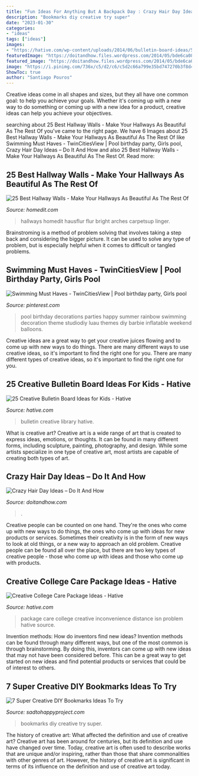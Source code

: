 ```yaml
---
title: "Fun Ideas For Anything But A Backpack Day : Crazy Hair Day Ideas – Do It And How"
description: "Bookmarks diy creative try super"
date: "2023-01-30"
categories:
- "ideas"
tags: ["ideas"]
images:
- "https://hative.com/wp-content/uploads/2014/06/bulletin-board-ideas/5-library-bulletin-board.jpg"
featuredImage: "https://doitandhow.files.wordpress.com/2014/05/bde6ca08024ba85b895961dbbba24961.jpg?w=640"
featured_image: "https://doitandhow.files.wordpress.com/2014/05/bde6ca08024ba85b895961dbbba24961.jpg?w=640"
image: "https://i.pinimg.com/736x/c5/d2/c6/c5d2c66a799e35bd747270b3f8d4baae.jpg"
ShowToc: true
author: "Santiago Pouros"
---
```



Creative ideas come in all shapes and sizes, but they all have one common goal: to help you achieve your goals. Whether it's coming up with a new way to do something or coming up with a new idea for a product, creative ideas can help you achieve your objectives.

	

		
searching about 25 Best Hallway Walls - Make Your Hallways As Beautiful As The Rest Of you've came to the right page. We have 6 Images about 25 Best Hallway Walls - Make Your Hallways As Beautiful As The Rest Of like Swimming Must Haves - TwinCitiesView | Pool birthday party, Girls pool, Crazy Hair Day Ideas – Do It And How and also 25 Best Hallway Walls - Make Your Hallways As Beautiful As The Rest Of. Read more:
		
    
## 25 Best Hallway Walls - Make Your Hallways As Beautiful As The Rest Of

<img loading=lazy src="http://cdn.homedit.com/wp-content/uploads/2013/12/narrow-hallway-colorful-rug.jpg" onerror="this.onerror=null;this.src='https://tse2.mm.bing.net/th?id=OIP.m0eVHidXOAZcOhINsUOQhwHaJ4&amp;pid=15.1';" alt="25 Best Hallway Walls - Make Your Hallways As Beautiful As The Rest Of">

_Source: homedit.com_

>hallways homedit hausflur flur bright arches carpetsup linger. 

	

Brainstroming is a method of problem solving that involves taking a step back and considering the bigger picture. It can be used to solve any type of problem, but is especially helpful when it comes to difficult or tangled problems.

    
## Swimming Must Haves - TwinCitiesView | Pool Birthday Party, Girls Pool

<img loading=lazy src="https://i.pinimg.com/736x/c5/d2/c6/c5d2c66a799e35bd747270b3f8d4baae.jpg" onerror="this.onerror=null;this.src='https://tse4.mm.bing.net/th?id=OIP.koO2LKwkdDokg8f6FNSNcwHaLH&amp;pid=15.1';" alt="Swimming Must Haves - TwinCitiesView | Pool birthday party, Girls pool">

_Source: pinterest.com_

>pool birthday decorations parties happy summer rainbow swimming decoration theme studiodiy luau themes diy barbie inflatable weekend balloons. 

	

Creative ideas are a great way to get your creative juices flowing and to come up with new ways to do things. There are many different ways to use creative ideas, so it's important to find the right one for you. There are many different types of creative ideas, so it's important to find the right one for you.

    
## 25 Creative Bulletin Board Ideas For Kids - Hative

<img loading=lazy src="https://hative.com/wp-content/uploads/2014/06/bulletin-board-ideas/5-library-bulletin-board.jpg" onerror="this.onerror=null;this.src='https://tse4.mm.bing.net/th?id=OIP.g4sZahxOtYEPWeGXYuaL0gHaFj&amp;pid=15.1';" alt="25 Creative Bulletin Board Ideas for Kids - Hative">

_Source: hative.com_

>bulletin creative library hative. 

	

What is creative art?
Creative art is a wide range of art that is created to express ideas, emotions, or thoughts. It can be found in many different forms, including sculpture, painting, photography, and design. While some artists specialize in one type of creative art, most artists are capable of creating both types of art.

    
## Crazy Hair Day Ideas – Do It And How

<img loading=lazy src="https://doitandhow.files.wordpress.com/2014/05/bde6ca08024ba85b895961dbbba24961.jpg?w=640" onerror="this.onerror=null;this.src='https://tse2.mm.bing.net/th?id=OIP.D7H_EQftVd0jUYgo7VKEuQHaLH&amp;pid=15.1';" alt="Crazy Hair Day Ideas – Do It And How">

_Source: doitandhow.com_

>. 

	

Creative people can be counted on one hand. They're the ones who come up with new ways to do things, the ones who come up with ideas for new products or services. Sometimes their creativity is in the form of new ways to look at old things, or a new way to approach an old problem. Creative people can be found all over the place, but there are two key types of creative people - those who come up with ideas and those who come up with products.

    
## Creative College Care Package Ideas - Hative

<img loading=lazy src="https://hative.com/wp-content/uploads/2015/01/college-care-package-ideas/2-creative-college-care-package-ideas.jpg" onerror="this.onerror=null;this.src='https://tse4.mm.bing.net/th?id=OIP.iwiw7hTsYG6HX01sOKooXAHaJ4&amp;pid=15.1';" alt="Creative College Care Package Ideas - Hative">

_Source: hative.com_

>package care college creative inconvenience distance isn problem hative source. 

	

Invention methods: How do inventors find new ideas?
Invention methods can be found through many different ways, but one of the most common is through brainstorming. By doing this, inventors can come up with new ideas that may not have been considered before. This can be a great way to get started on new ideas and find potential products or services that could be of interest to others.

    
## 7 Super Creative DIY Bookmarks Ideas To Try

<img loading=lazy src="https://sadtohappyproject.com/wp-content/uploads/2015/10/Creative-DIY-Bookmarks-Ideas1.jpg" onerror="this.onerror=null;this.src='https://tse2.mm.bing.net/th?id=OIP.19UzCJuKFBJ-jqAYFwvmsgHaSV&amp;pid=15.1';" alt="7 Super Creative DIY Bookmarks Ideas To Try">

_Source: sadtohappyproject.com_

>bookmarks diy creative try super. 

	

The history of creative art: What affected the definition and use of creative art?
Creative art has been around for centuries, but its definition and use have changed over time. Today, creative art is often used to describe works that are unique and/or inspiring, rather than those that share commonalities with other genres of art. However, the history of creative art is significant in terms of its influence on the definition and use of creative art today.

